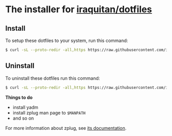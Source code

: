 # The installer for [iraquitan/dotfiles](https://github.com/iraquitan/dotfiles)

## Install
To setup these dotfiles to your system, run this command:

```zsh
$ curl -sL --proto-redir -all,https https://raw.githubusercontent.com/iraquitan/dotfiles-installer/master/installer.zsh | zsh
```

## Uninstall
To uninstall these dotfiles run this command:

```zsh
$ curl -sL --proto-redir -all,https https://raw.githubusercontent.com/iraquitan/dotfiles-installer/master/uninstaller.zsh | zsh
```

**Things to do**

- install yadm
- install zplug man page to `$MANPATH`
- and so on

For more information about zplug, see [its documentation](https://github.com/zplug/zplug/blob/master/README.md).
